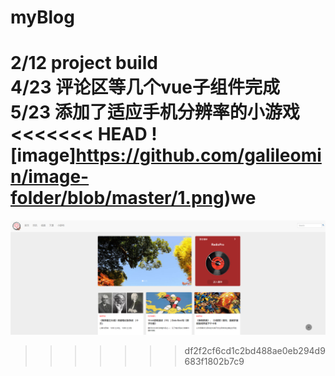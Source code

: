 ﻿# myBlog
2/12 project build  
4/23 评论区等几个vue子组件完成  
5/23 添加了适应手机分辨率的小游戏  
<<<<<<< HEAD
![image]https://github.com/galileomin/image-folder/blob/master/1.png)we
=======
![image](https://github.com/galileomin/image-folder/blob/master/1.png)
>>>>>>> df2f2cf6cd1c2bd488ae0eb294d9683f1802b7c9
